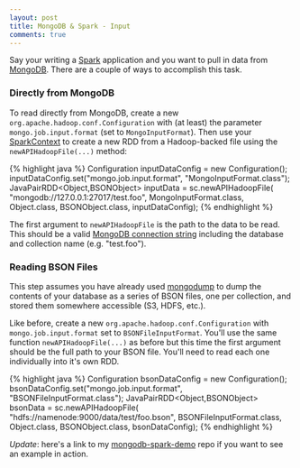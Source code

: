 ```yaml
---
layout: post
title: MongoDB & Spark - Input
comments: true
---
```


Say your writing a [Spark](http://spark.apache.org) application and you want to pull in data from [MongoDB](http://www.mongodb.org). There are a couple of ways to accomplish this task.

### Directly from MongoDB

To read directly from MongoDB, create a new `org.apache.hadoop.conf.Configuration` with (at least) the parameter `mongo.job.input.format` (set to `MongoInputFormat`). Then use your [SparkContext](http://spark.apache.org/docs/latest/programming-guide.html#initializing-spark) to create a new RDD from a Hadoop-backed file using the `newAPIHadoopFile(...)` method:

{% highlight java %}
Configuration inputDataConfig = new Configuration();
inputDataConfig.set("mongo.job.input.format",
    "MongoInputFormat.class");
JavaPairRDD<Object,BSONObject> inputData = sc.newAPIHadoopFile(
    "mongodb://127.0.0.1:27017/test.foo", MongoInputFormat.class,
    Object.class, BSONObject.class, inputDataConfig);
{% endhighlight %}

The first argument to `newAPIHadoopFile` is the path to the data to be read. This should be a valid [MongoDB connection string](http://docs.mongodb.org/manual/reference/connection-string/) including the database and collection name (e.g. "test.foo").

### Reading BSON Files

This step assumes you have already used [mongodump](http://docs.mongodb.org/manual/reference/program/mongodump/) to dump the contents of your database as a series of BSON files, one per collection, and stored them somewhere accessible (S3, HDFS, etc.).

Like before, create a new `org.apache.hadoop.conf.Configuration` with `mongo.job.input.format` set to `BSONFileInputFormat`. You'll use the same function `newAPIHadoopFile(...)` as before but this time the first argument should be the full path to your BSON file. You'll need to read each one individually into it's own RDD.

{% highlight java %}
Configuration bsonDataConfig = new Configuration();
bsonDataConfig.set("mongo.job.input.format",
    "BSONFileInputFormat.class");
JavaPairRDD<Object,BSONObject> bsonData = sc.newAPIHadoopFile(
    "hdfs://namenode:9000/data/test/foo.bson",
    BSONFileInputFormat.class, Object.class,
    BSONObject.class, bsonDataConfig);
{% endhighlight %}

*Update*: here's a link to my [mongodb-spark-demo](https://github.com/crcsmnky/mongodb-spark-demo) repo if you want to see an example in action.